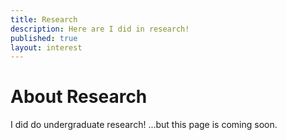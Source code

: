 ```yaml
---
title: Research
description: Here are I did in research!
published: true
layout: interest
---
```


# About Research
I did do undergraduate research! ...but this page is coming soon.
